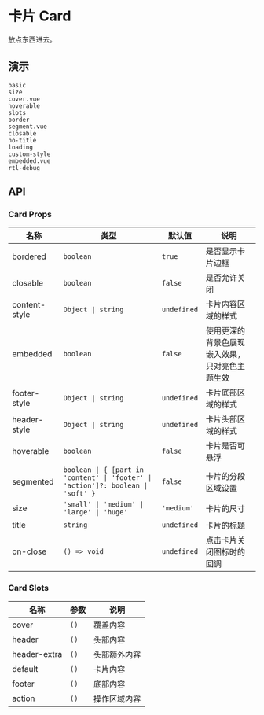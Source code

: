 # 卡片 Card

放点东西进去。

## 演示

```demo
basic
size
cover.vue
hoverable
slots
border
segment.vue
closable
no-title
loading
custom-style
embedded.vue
rtl-debug
```

## API

### Card Props

| 名称 | 类型 | 默认值 | 说明 |
| --- | --- | --- | --- |
| bordered | `boolean` | `true` | 是否显示卡片边框 |
| closable | `boolean` | `false` | 是否允许关闭 |
| content-style | `Object \| string` | `undefined` | 卡片内容区域的样式 |
| embedded | `boolean` | `false` | 使用更深的背景色展现嵌入效果，只对亮色主题生效 |
| footer-style | `Object \| string` | `undefined` | 卡片底部区域的样式 |
| header-style | `Object \| string` | `undefined` | 卡片头部区域的样式 |
| hoverable | `boolean` | `false` | 卡片是否可悬浮 |
| segmented | `boolean \| { [part in 'content' \| 'footer' \| 'action']?: boolean \| 'soft' }` | `false` | 卡片的分段区域设置 |
| size | `'small' \| 'medium' \| 'large' \| 'huge'` | `'medium'` | 卡片的尺寸 |
| title | `string` | `undefined` | 卡片的标题 |
| on-close | `() => void` | `undefined` | 点击卡片关闭图标时的回调 |

### Card Slots

| 名称         | 参数 | 说明         |
| ------------ | ---- | ------------ |
| cover        | `()` | 覆盖内容     |
| header       | `()` | 头部内容     |
| header-extra | `()` | 头部额外内容 |
| default      | `()` | 卡片内容     |
| footer       | `()` | 底部内容     |
| action       | `()` | 操作区域内容 |
